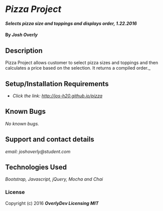 # _Pizza Project_

#### _Selects pizza size and toppings and displays order, 1.22.2016_

#### By _**Josh Overly**_

## Description

Pizza Project allows customer to select pizza sizes and toppings and then calculates a price based on the selection.  It returns a compiled order._

## Setup/Installation Requirements

* _Click the link: http://jos-h20.github.io/pizza_


## Known Bugs

_No known bugs._

## Support and contact details

_email: joshoverly@student.com_

## Technologies Used

_Bootstrap, Javascript, jQuery, Mocha and Chai_

### License

Copyright (c) 2016 **_OverlyDev Licensing MIT_**
